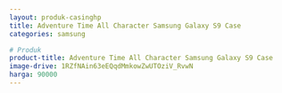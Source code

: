 ```yaml
---
layout: produk-casinghp
title: Adventure Time All Character Samsung Galaxy S9 Case
categories: samsung

# Produk
product-title: Adventure Time All Character Samsung Galaxy S9 Case
image-drive: 1RZfNAin63eEQqdMmkowZwUTOziV_RvwN
harga: 90000
---
```

